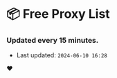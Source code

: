 # :package: Free Proxy List
### Updated every 15 minutes.

- Last updated: `2024-06-10 16:28`

:heart:

